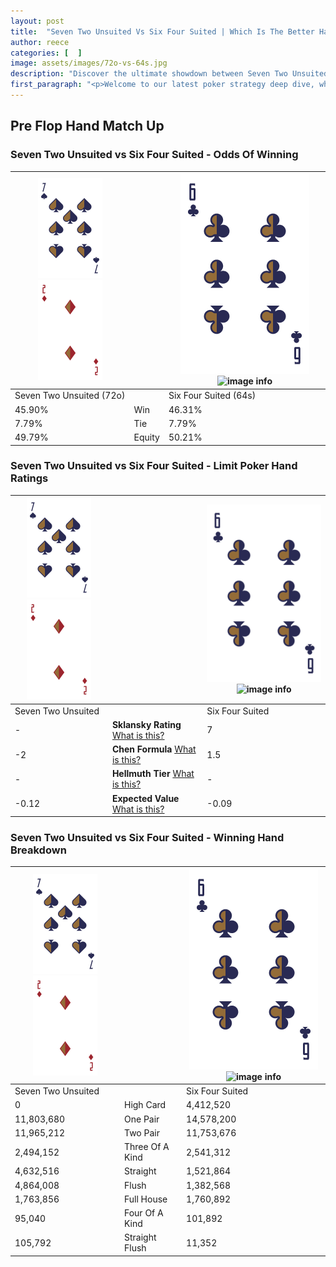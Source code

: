 ```yaml
---
layout: post
title:  "Seven Two Unsuited Vs Six Four Suited | Which Is The Better Hand In Poker? A Complete Guide"
author: reece
categories: [  ]
image: assets/images/72o-vs-64s.jpg
description: "Discover the ultimate showdown between Seven Two Unsuited and Six Four Suited in poker! Uncover the odds, strategies, and scenarios where one hand triumphs over the other. Get ready to up your poker game with this thrilling analysis."
first_paragraph: "<p>Welcome to our latest poker strategy deep dive, where we're pitting two distinct hands against each other in a high-stakes showdown: Seven Two Unsuited vs Six Four Suited.</p><p>In the dynamic world of poker, every decision counts, and knowing which hand holds the upper hand is key to your success at the table.</p><p>In this article, we'll dissect these two hands, explore the scenarios where one dominates the other, and equip you with the knowledge to make strategic choices that can tip the odds in your favor.</p><p>Get ready to unravel the intriguing dynamics of these poker hands and elevate your game to new heights.</p>"
---
```




[comment]: # (sp0)

## Pre Flop Hand Match Up

<div class="table hand-ratings" markdown="1"> 



### Seven Two Unsuited vs Six Four Suited - Odds Of Winning


    
| ![image info](assets/images/hand1/7.png) ![image info](assets/images/hand1/2o.png) |  | ![image info](assets/images/hand2/6.png) ![image info](assets/images/hand2/4s.png) |
| -------- | -------- | -------- |
| Seven Two Unsuited (72o) |  | Six Four Suited (64s) |
| 45.90% | Win | 46.31% |
| 7.79% | Tie | 7.79% |
| 49.79% | Equity | 50.21% |




[comment]: # (sp1)



### Seven Two Unsuited vs Six Four Suited - Limit Poker Hand Ratings


    
| ![image info](assets/images/hand1/7.png) ![image info](assets/images/hand1/2o.png) |  | ![image info](assets/images/hand2/6.png) ![image info](assets/images/hand2/4s.png) |
| -------- | -------- | -------- |
| Seven Two Unsuited |  | Six Four Suited |
| - | **Sklansky Rating** [What is this?](/sklansky-rating-explained) | 7 |
| -2 | **Chen Formula** [What is this?](/chen-formula-explained) | 1.5 |
| - | **Hellmuth Tier** [What is this?](/Hellmuth-tier-explained) | - |
| -0.12 | **Expected Value** [What is this?](/expected-value-explained) | -0.09 |




[comment]: # (sp2)



### Seven Two Unsuited vs Six Four Suited - Winning Hand Breakdown


    
| ![image info](assets/images/hand1/7.png) ![image info](assets/images/hand1/2o.png) |  | ![image info](assets/images/hand2/6.png) ![image info](assets/images/hand2/4s.png) |
| -------- | -------- | -------- |
| Seven Two Unsuited |  | Six Four Suited |
| 0 | High Card | 4,412,520 |
| 11,803,680 | One Pair | 14,578,200 |
| 11,965,212 | Two Pair | 11,753,676 |
| 2,494,152 | Three Of A Kind | 2,541,312 |
| 4,632,516 | Straight | 1,521,864 |
| 4,864,008 | Flush | 1,382,568 |
| 1,763,856 | Full House | 1,760,892 |
| 95,040 | Four Of A Kind | 101,892 |
| 105,792 | Straight Flush | 11,352 |




[comment]: # (sp3)



</div>

[comment]: # (sp4)



[comment]: # (sp5)

